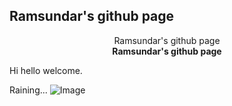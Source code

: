 ## Ramsundar's github page

<center>Ramsundar's github page</center>
<center><b>Ramsundar's github page</b></center>



Hi hello welcome.

Raining...
![Image](https://github.com/user-attachments/assets/7f45b41f-ae2f-4643-a27e-6134e62e272e)
